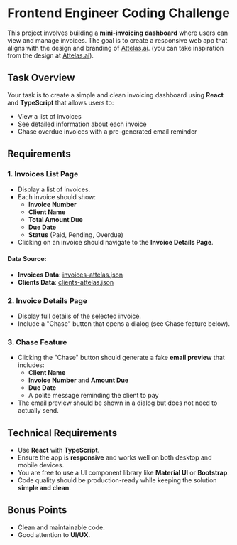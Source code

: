 # Frontend Engineer Coding Challenge

This project involves building a **mini-invoicing dashboard** where users can view and manage invoices. The goal is to create a responsive web app that aligns with the design and branding of [Attelas.ai](https://attelas.ai). (you can take inspiration from the design at [Attelas.ai](https://attelas.ai)).

## Task Overview

Your task is to create a simple and clean invoicing dashboard using **React** and **TypeScript** that allows users to:
- View a list of invoices
- See detailed information about each invoice
- Chase overdue invoices with a pre-generated email reminder

## Requirements

### 1. Invoices List Page
- Display a list of invoices.
- Each invoice should show:
  - **Invoice Number**
  - **Client Name**
  - **Total Amount Due**
  - **Due Date**
  - **Status** (Paid, Pending, Overdue)
- Clicking on an invoice should navigate to the **Invoice Details Page**.

#### Data Source:
- **Invoices Data**: [invoices-attelas.json](https://attelasstorageoutlookdev.blob.core.windows.net/codetest/invoices-attelas.json)
- **Clients Data**: [clients-attelas.json](https://attelasstorageoutlookdev.blob.core.windows.net/codetest/clients-attelas.json)

### 2. Invoice Details Page
- Display full details of the selected invoice.
- Include a "Chase" button that opens a dialog (see Chase feature below).

### 3. Chase Feature
- Clicking the "Chase" button should generate a fake **email preview** that includes:
  - **Client Name**
  - **Invoice Number** and **Amount Due**
  - **Due Date**
  - A polite message reminding the client to pay
- The email preview should be shown in a dialog but does not need to actually send.

## Technical Requirements

- Use **React** with **TypeScript**.
- Ensure the app is **responsive** and works well on both desktop and mobile devices.
- You are free to use a UI component library like **Material UI** or **Bootstrap**.
- Code quality should be production-ready while keeping the solution **simple and clean**.

## Bonus Points

- Clean and maintainable code.
- Good attention to **UI/UX**.
